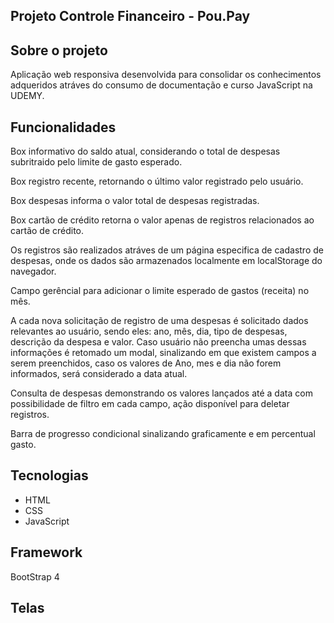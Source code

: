 ## Projeto Controle Financeiro - Pou.Pay

## Sobre o projeto
Aplicação web responsiva desenvolvida para consolidar os conhecimentos adqueridos atráves do consumo de documentação e curso JavaScript na UDEMY.

## Funcionalidades

<p>Box informativo do saldo atual, considerando o total de despesas subritraido pelo limite de gasto esperado.</p>
<p>Box registro recente, retornando o último valor registrado pelo usuário.</p>
<p>Box despesas informa o valor total de despesas registradas.</p>
<p>Box cartão de crédito retorna o valor apenas de registros relacionados ao cartão de crédito.</p>

Os registros são realizados atráves de um página especifica de cadastro de despesas, onde os dados são armazenados localmente em localStorage do navegador.

Campo gerêncial para adicionar o limite esperado de gastos (receita) no mês.

A cada nova solicitação de registro de uma despesas é solicitado dados relevantes ao usuário, sendo eles: ano, mês, dia, tipo de despesas, descrição da despesa e valor. Caso usuário não preencha umas dessas informações é retomado um modal, sinalizando em que existem campos a serem preenchidos, caso os valores de Ano, mes e dia não forem informados, será considerado a data atual.

Consulta de despesas demonstrando os valores lançados até a data com possibilidade de filtro em cada campo, ação disponível para deletar registros.

Barra de progresso condicional sinalizando graficamente e em percentual gasto.

## Tecnologias
<ul>
  <li>HTML</li>
  <li>CSS</li>
  <li>JavaScript</li>
</ul>

## Framework
BootStrap 4

## Telas
